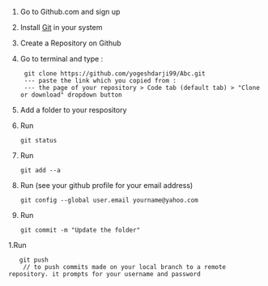 1. Go to Github.com and sign up
1. Install [Git](https://git-scm.com/) in your system
1. Create a Repository on Github
1. Go to terminal and type :
 
        git clone https://github.com/yogeshdarji99/Abc.git 
        --- paste the link which you copied from :        
        --- the page of your repository > Code tab (default tab) > "Clone or download" dropdown button 
1. Add a folder to your respository
1. Run

       git status      
1. Run

       git add --a 
1. Run (see your github profile for your email address)

       git config --global user.email yourname@yahoo.com
    
1. Run

       git commit -m "Update the folder" 
1.Run

       git push
        // to push commits made on your local branch to a remote repository. it prompts for your username and password
 

